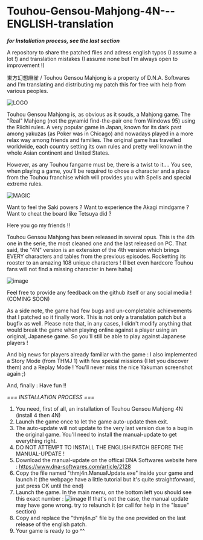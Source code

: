 # Touhou-Gensou-Mahjong-4N---ENGLISH-translation

***for Installation process, see the last section***

A repository to share the patched files and adress english typos (I assume a lot !) and translation mistakes (I assume none but I'm always open to improvement !)

東方幻想麻雀 / Touhou Gensou Mahjong is a property of D.N.A. Softwares and I'm translating and distributing my patch this for free with help from various peoples.


![LOGO](https://user-images.githubusercontent.com/62624318/154934177-b5894b04-b2aa-42ec-a8a5-18c416e652fe.PNG)


Touhou Gensou Mahjong is, as obvious as it souds, a Mahjong game. The "Real" Mahjong (not the pyramid find-the-pair one from Windows 95) using the Riichi rules. A very popular game in Japan, known for its dark past among yakuzas (as Poker was in Chicago) and nowadays played in a more relax way among friends and families. The original game has travelled worldwide, each country setting its own rules and pretty well known in the whole Asian continent and United States.

However, as any Touhou fangame must be, there is a twist to it.... You see, when playing a game, you'll be required to chose a character and a place from the Touhou franchise which will provides you with Spells and special extreme rules.


![MAGIC](https://user-images.githubusercontent.com/62624318/154934452-854fe946-63e6-4ec7-a1c6-e463871d1b05.PNG)


Want to feel the Saki powers ? Want to experience the Akagi mindgame ? Want to cheat the board like Tetsuya did ?

Here you go my friends !!

Touhou Gensou Mahjong has been released in several opus. This is the 4th one in the serie, the most cleaned one and the last released on PC.
That said, the "4N" version is an extension of the 4th version which brings EVERY characters and tables from the previous episodes. Rocketting its rooster to an amazing 108 unique characters !
(I bet even hardcore Touhou fans will not find a missing character in here haha)


![image](https://user-images.githubusercontent.com/62624318/154936428-4e562901-928a-4c94-b624-1b3ea5fe9d85.png)


Feel free to provide any feedback on the github itself or any social media ! (COMING SOON)

As a side note, the game had few bugs and un-completable achievements that I patched so it finally work.
This is not only a translation patch but a bugfix as well.
Please note that, in any cases, I didn't modify anything that would break the game when playing online against a player using an original, Japanese game.
So you'll still be able to play against Japanese players !

And big news for players already familiar with the game : I also implemented a Story Mode (from THMJ 1) with few special missions (I let you discover them) and a Replay Mode !
You'll never miss the nice Yakuman screenshot again ;)

And, finally : Have fun !!


*=== INSTALLATION PROCESS ===*


1) You need, first of all, an installation of Touhou Gensou Mahjong 4N (install 4 then 4N)
2) Launch the game once to let the game auto-update then exit.
3) The auto-update will not update to the very last version due to a bug in the original game. You'll need to install the manual-update to get everything right.
4) DO NOT ATTEMPT TO INSTALL THE ENGLISH PATCH BEFORE THE MANUAL-UPDATE !
5) Download the manual-update on the offical DNA Softwares website here : https://www.dna-softwares.com/article/2128
6) Copy the file named "thmj4n.ManualUpdate.exe" inside your game and launch it (the webpage have a little tutorial but it's quite straightforward, just press OK until the end)
7) Launch the game. In the main menu, on the bottom left you should see this exact number :
   ![image](https://github.com/user-attachments/assets/56339ca5-074d-4eda-9bf6-3ff9999978fa)
   If that's not the case, the manual update may have gone wrong. try to relaunch it (or call for help in the "Issue" section)
8) Copy and replace the "thmj4n.p" file by the one provided on the last release of the english patch.
9) Your game is ready to go ^^
